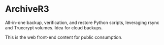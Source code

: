 ArchiveR3
=========

All-in-one backup, verification, and restore Python scripts, leveraging rsync and Truecrypt volumes. Idea for cloud backups.

This is the web front-end content for public consumption.
